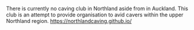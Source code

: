 There is currently no caving club in Northland aside from in Auckland. This club is an attempt to provide organisation to avid cavers 
within the upper Northland region.
https://northlandcaving.github.io/
